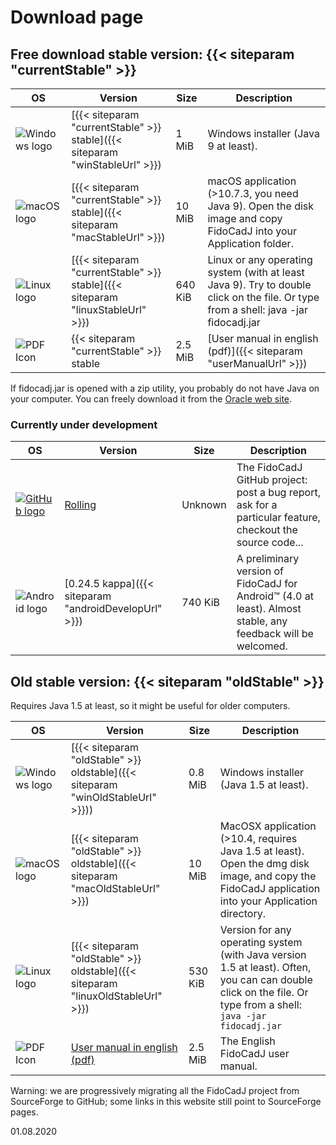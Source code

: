 # Download page

## Free download stable version: {{< siteparam "currentStable" >}}
|OS|Version|Size|Description|
|-|-|-|-|
|![Windows logo](/win_logo.png) | [{{< siteparam "currentStable" >}} stable]({{< siteparam "winStableUrl" >}}) | 1 MiB | Windows installer (Java 9 at least). |
| ![macOS logo](/macosx_logo.png) | [{{< siteparam "currentStable" >}} stable]({{< siteparam "macStableUrl" >}}) | 10 MiB | macOS application (>10.7.3, you need Java 9). Open the disk image and copy FidoCadJ into your Application folder. |
| ![Linux logo](/linux_logo.png) | [{{< siteparam "currentStable" >}} stable]({{< siteparam "linuxStableUrl" >}}) | 640 KiB | Linux or any operating system (with at least Java 9). Try to double click on the file. Or type from a shell: java -jar fidocadj.jar |
|![PDF Icon](/pdf-icon.png) |{{< siteparam "currentStable" >}} stable|2.5 MiB|[User manual in english (pdf)]({{< siteparam "userManualUrl" >}}) | The English FidoCadJ user manual. |

If fidocadj.jar is opened with a zip utility, you probably do not have Java on your computer. You can freely download it from the [Oracle web site](http://www.java.com/it/download/index.jsp).


### Currently under development

|OS|Version|Size|Description|
|-|-|-|-|
| [![GitHub logo](/GitHub-Mark-64px.png)](https://github.com/DarwinNE/FidoCadJ)|[Rolling](https://github.com/DarwinNE/FidoCadJ)|Unknown| The FidoCadJ GitHub project: post a bug report, ask for a particular feature, checkout the source code... |
| ![Android logo](/Android_Robot_100.png) | [0.24.5 kappa]({{< siteparam "androidDevelopUrl" >}}) | 740 KiB | A preliminary version of FidoCadJ for Android™ (4.0 at least). Almost stable, any feedback will be welcomed. |

## Old stable version: {{< siteparam "oldStable" >}}
Requires Java 1.5 at least, so it might be useful for older computers.

|OS|Version|Size|Description|
|-|-|-|-|
| ![Windows logo](/win_logo.png) | [{{< siteparam "oldStable" >}} oldstable]({{< siteparam "winOldStableUrl" >}})) | 0.8 MiB | Windows installer (Java 1.5 at least). |
| ![macOS logo](/macosx_logo.png) | [{{< siteparam "oldStable" >}} oldstable]({{< siteparam "macOldStableUrl" >}}) | 10 MiB | MacOSX application (>10.4, requires Java 1.5 at least). Open the dmg disk image, and copy the FidoCadJ application into your Application directory. |
| ![Linux logo](/linux_logo.png) | [{{< siteparam "oldStable" >}} oldstable]({{< siteparam "linuxOldStableUrl" >}}) | 530 KiB | Version for any operating system (with Java version 1.5 at least). Often, you can can double click on the file. Or type from a shell: `java -jar fidocadj.jar` |
| ![PDF Icon](/pdf-icon.png)| [User manual in english (pdf)](http://sourceforge.net/projects/fidocadj/files/versions/0.24.3/manuals/fidocadj_manual_en.pdf/download) | 2.5 MiB | The English FidoCadJ user manual. |

Warning: we are progressively migrating all the FidoCadJ project from SourceForge to GitHub; some links in this website still point to SourceForge pages.

01.08.2020
